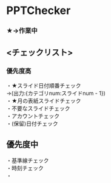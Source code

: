 # PPTChecker

### ★→作業中
## <チェックリスト>
### 優先度高
・★スライド日付順番チェック  
→(出力:{カテゴリnum:スライドnum - 1})  
・★月の表紙スライドチェック  
・不要なスライドチェック  
・アカウントチェック  
・(保留)日付チェック  


## 優先度中
・基準線チェック  
・時刻チェック  
・
